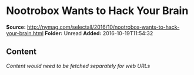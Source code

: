 # Nootrobox Wants to Hack Your Brain

**Source:** http://nymag.com/selectall/2016/10/nootrobox-wants-to-hack-your-brain.html
**Folder:** Unread
**Added:** 2016-10-19T11:54:32




## Content
*Content would need to be fetched separately for web URLs*
